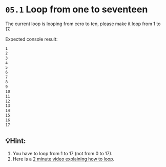 # `05.1` Loop from one to seventeen

The current loop is looping from cero to ten, please make it loop from 1 to 17.

Expected console result:

```bash
1
2
3
4
5
6
7
8
9
10
11
12
13
14
15
16
17
```

## 💡Hint:

1. You have to loop from 1 to 17 (not from 0 to 17).
2. Here is a [2 minute video explaining how to loop](https://www.youtube.com/watch?v=s9wW2PpJsmQ).




